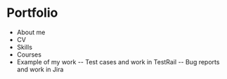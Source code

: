 # Portfolio
- About me
- CV
- Skills
- Courses
- Example of my work
-- Test cases and work in TestRail
-- Bug reports and work in Jira
